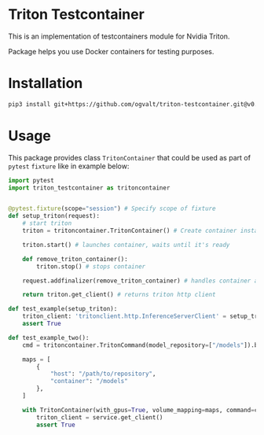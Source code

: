 # Triton Testcontainer

This is an implementation of testcontainers module for Nvidia Triton.

Package helps you use Docker containers for testing purposes.

# Installation

```bash
pip3 install git+https://github.com/ogvalt/triton-testcontainer.git@v0.4.0
```

# Usage

This package provides class `TritonContainer` that could be used as part of `pytest` `fixture` like in example below:

```python
import pytest
import triton_testcontainer as tritoncontainer


@pytest.fixture(scope="session") # Specify scope of fixture
def setup_triton(request):
    # start triton
    triton = tritoncontainer.TritonContainer() # Create container instance

    triton.start() # launches container, waits until it's ready

    def remove_triton_container(): 
        triton.stop() # stops container

    request.addfinalizer(remove_triton_container) # handles container at the end of testing session

    return triton.get_client() # returns triton http client 

def test_example(setup_triton):
    triton_client: 'tritonclient.http.InferenceServerClient' = setup_triton
    assert True

def test_example_two():
    cmd = tritoncontainer.TritonCommand(model_repository=["/models"]).build()

    maps = [
        {
            "host": "/path/to/repository",
            "container": "/models"
        },
    ]

    with TritonContainer(with_gpus=True, volume_mapping=maps, command=cmd) as service:
        triton_client = service.get_client()
        assert True
```
